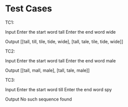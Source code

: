 # Test Cases

TC1:

Input
Enter the start word tall
Enter the end word wide

Output
[[tall, till, tile, tide, wide], [tall, tale, tile, tide, wide]]


TC2:

Input
Enter the start word tall
Enter the end word male

Output
[[tall, mall, male], [tall, tale, male]]


TC3:

Input
Enter the start word till
Enter the end word spy

Output
No such sequence found


